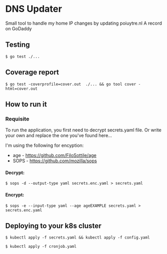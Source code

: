 # DNS Updater
Small tool to handle my home IP changes by updating poiuytre.nl A record on GoDaddy

## Testing
```
$ go test ./...
```

## Coverage report
```
$ go test -coverprofile=cover.out  ./... && go tool cover -html=cover.out
```

## How to run it

### Requisite
To run the application, you first need to decrypt secrets.yaml file. Or write your own and replace the one you've found here...

I'm using the following for encyption:
* age - https://github.com/FiloSottile/age
* SOPS - https://github.com/mozilla/sops

#### Decrypt:
```
$ sops -d --output-type yaml secrets.enc.yaml > secrets.yaml
```

#### Encrypt:
```
$ sops -e --input-type yaml --age ageEXAMPLE secrets.yaml > secrets.enc.yaml 
```

## Deploying to your k8s cluster
```
$ kubectl apply -f secrets.yaml && kubectl apply -f config.yaml 
```

```
$ kubectl apply -f cronjob.yaml
```